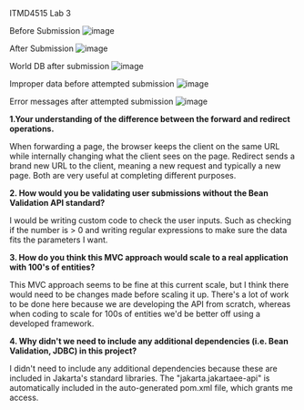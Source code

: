 ITMD4515 Lab 3

Before Submission
![image](https://github.com/itmd4515/itmd4515-f23-fp-dhalmy/assets/91496056/1fbec3ad-c611-4170-8085-cd59d40e2676)

After Submission
![image](https://github.com/itmd4515/itmd4515-f23-fp-dhalmy/assets/91496056/a25762c0-1fd8-4f40-ba3f-bda8ee79b4b9)

World DB after submission
![image](https://github.com/itmd4515/itmd4515-f23-fp-dhalmy/assets/91496056/ff1fe682-d71d-40ef-8f50-4a2f3755e43b)


Improper data before attempted submission
![image](https://github.com/itmd4515/itmd4515-f23-fp-dhalmy/assets/91496056/8525f5d2-7404-4793-9bac-8dd434c56c48)


Error messages after attempted submission
![image](https://github.com/itmd4515/itmd4515-f23-fp-dhalmy/assets/91496056/3a01bfb3-feb3-4f06-9a10-a144fc04123e)



**1.Your understanding of the difference between the forward and redirect operations.**

When forwarding a page, the browser keeps the client on the same URL while internally changing what the client sees on the page. Redirect sends a brand new URL to the client, meaning a new request and typically a new page. Both are very useful at completing different purposes.



**2. How would you be validating user submissions without the Bean Validation API 
standard?**

I would be writing custom code to check the user inputs. Such as checking if the number is > 0 and writing regular expressions to make sure the data fits the parameters I want.



**3. How do you think this MVC approach would scale to a real application with 100's of 
entities?**

This MVC approach seems to be fine at this current scale, but I think there would need to be changes made before scaling it up. There's a lot of work to be done here because we are developing the API from scratch, whereas when coding to scale for 100s of entities we'd be better off using a developed framework.



**4. Why didn't we need to include any additional dependencies (i.e. Bean Validation, 
JDBC) in this project?**

I didn't need to include any additional dependencies because these are included in Jakarta's standard libraries. The "jakarta.jakartaee-api" is automatically included in the auto-generated pom.xml file, which grants me access.
